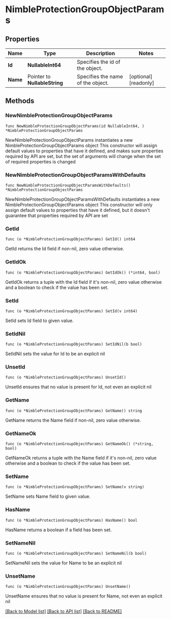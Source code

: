 # NimbleProtectionGroupObjectParams

## Properties

Name | Type | Description | Notes
------------ | ------------- | ------------- | -------------
**Id** | **NullableInt64** | Specifies the id of the object. | 
**Name** | Pointer to **NullableString** | Specifies the name of the object. | [optional] [readonly] 

## Methods

### NewNimbleProtectionGroupObjectParams

`func NewNimbleProtectionGroupObjectParams(id NullableInt64, ) *NimbleProtectionGroupObjectParams`

NewNimbleProtectionGroupObjectParams instantiates a new NimbleProtectionGroupObjectParams object
This constructor will assign default values to properties that have it defined,
and makes sure properties required by API are set, but the set of arguments
will change when the set of required properties is changed

### NewNimbleProtectionGroupObjectParamsWithDefaults

`func NewNimbleProtectionGroupObjectParamsWithDefaults() *NimbleProtectionGroupObjectParams`

NewNimbleProtectionGroupObjectParamsWithDefaults instantiates a new NimbleProtectionGroupObjectParams object
This constructor will only assign default values to properties that have it defined,
but it doesn't guarantee that properties required by API are set

### GetId

`func (o *NimbleProtectionGroupObjectParams) GetId() int64`

GetId returns the Id field if non-nil, zero value otherwise.

### GetIdOk

`func (o *NimbleProtectionGroupObjectParams) GetIdOk() (*int64, bool)`

GetIdOk returns a tuple with the Id field if it's non-nil, zero value otherwise
and a boolean to check if the value has been set.

### SetId

`func (o *NimbleProtectionGroupObjectParams) SetId(v int64)`

SetId sets Id field to given value.


### SetIdNil

`func (o *NimbleProtectionGroupObjectParams) SetIdNil(b bool)`

 SetIdNil sets the value for Id to be an explicit nil

### UnsetId
`func (o *NimbleProtectionGroupObjectParams) UnsetId()`

UnsetId ensures that no value is present for Id, not even an explicit nil
### GetName

`func (o *NimbleProtectionGroupObjectParams) GetName() string`

GetName returns the Name field if non-nil, zero value otherwise.

### GetNameOk

`func (o *NimbleProtectionGroupObjectParams) GetNameOk() (*string, bool)`

GetNameOk returns a tuple with the Name field if it's non-nil, zero value otherwise
and a boolean to check if the value has been set.

### SetName

`func (o *NimbleProtectionGroupObjectParams) SetName(v string)`

SetName sets Name field to given value.

### HasName

`func (o *NimbleProtectionGroupObjectParams) HasName() bool`

HasName returns a boolean if a field has been set.

### SetNameNil

`func (o *NimbleProtectionGroupObjectParams) SetNameNil(b bool)`

 SetNameNil sets the value for Name to be an explicit nil

### UnsetName
`func (o *NimbleProtectionGroupObjectParams) UnsetName()`

UnsetName ensures that no value is present for Name, not even an explicit nil

[[Back to Model list]](../README.md#documentation-for-models) [[Back to API list]](../README.md#documentation-for-api-endpoints) [[Back to README]](../README.md)


